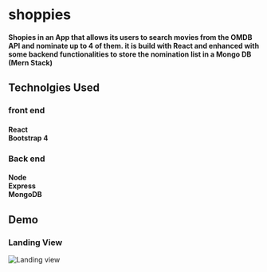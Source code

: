 # shoppies

#### Shopies in an App that allows its users to search movies from the OMDB API and nominate up to 4 of them. it is build with React and enhanced with some backend functionalities to store the nomination list in a Mongo DB (Mern Stack)

## Technolgies Used

### front end

#### React <br/> Bootstrap 4

### Back end

#### Node <br/> Express <br/> MongoDB

## Demo

### Landing View

![Landing view](./md_images/landing.JPG)
